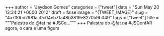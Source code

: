 
+++
author = "Jaydson Gomes"
categories = ["tweet"]
date = "Sun May 20 13:34:21 +0000 2012"
draft = false
image = "{TWEET_IMAGE}"
slug = "4a700bd7981ac0c04eb71a48b3819e8270b9b049"
tags = ["tweet"]
title = """Palestra do @fat na #JSCo..."""
+++
Palestra do @fat na #JSConfAR agora, o cara é uma figura
